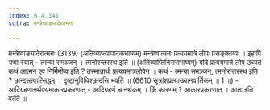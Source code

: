 ```yaml
---
index: 6.4.141
sutra: मन्त्रेष्वाङ्यादेरात्मनः

---
```

मन्त्रेष्वाङ्यादेरात्मनः (3139) (अतिव्याप्त्यापादकभाष्यम्) मन्त्रेष्वात्मनः प्रत्ययमात्रे लोपः प्रसङ्क्तव्यः । इहापि यथा स्यात् - त्मन्या समञ्जन् । त्मनोरन्तरस्थ इति ॥ (अतिव्याप्तिनिरासभाष्यम्) यदि प्रत्ययमात्रे लोप उच्यते कथं आत्मन एव निर्मिमीष्व इति ? तस्मान्नार्थः प्रत्ययमात्रलोपेन । कथं - त्मन्या समञ्जन्, त्मनोरन्तरस्थ इति ? छान्दसत्वात्सिद्धम् । दृष्टानुविधिश्छन्दसि भवति ॥ (6610 सूत्रांशप्रत्याख्यानवार्तिकम् ॥ 1 ॥) - आदिग्रहणानर्थक्यमाकारप्रकरणात् - आदिग्रहणं चानर्थकम् । किं कारणम् ? आकारप्रकरणात् । आतः इति वर्तते ॥